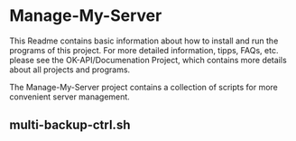 # Manage-My-Server
This Readme contains basic information about how to install and run the programs of this project.
For more detailed information, tipps, FAQs, etc. please see the OK-API/Documenation Project, which contains more details about all projects and programs.

The Manage-My-Server project contains a collection of scripts for more convenient server management.

## multi-backup-ctrl.sh

